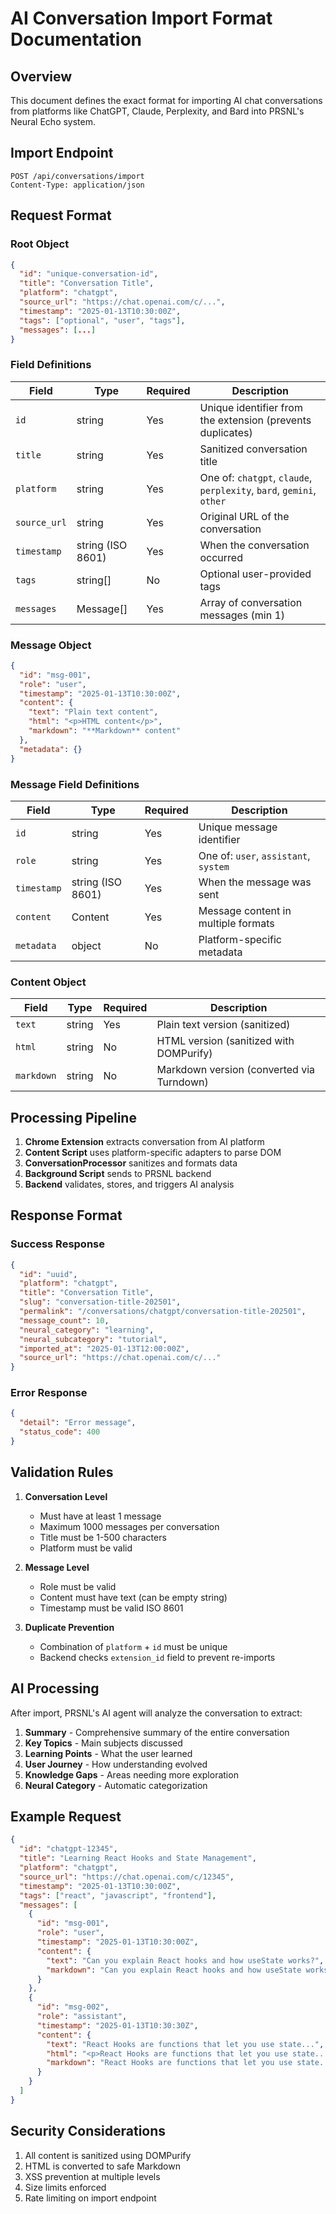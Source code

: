 # AI Conversation Import Format Documentation

## Overview
This document defines the exact format for importing AI chat conversations from platforms like ChatGPT, Claude, Perplexity, and Bard into PRSNL's Neural Echo system.

## Import Endpoint
```
POST /api/conversations/import
Content-Type: application/json
```

## Request Format

### Root Object
```json
{
  "id": "unique-conversation-id",
  "title": "Conversation Title",
  "platform": "chatgpt",
  "source_url": "https://chat.openai.com/c/...",
  "timestamp": "2025-01-13T10:30:00Z",
  "tags": ["optional", "user", "tags"],
  "messages": [...]
}
```

### Field Definitions

| Field | Type | Required | Description |
|-------|------|----------|-------------|
| `id` | string | Yes | Unique identifier from the extension (prevents duplicates) |
| `title` | string | Yes | Sanitized conversation title |
| `platform` | string | Yes | One of: `chatgpt`, `claude`, `perplexity`, `bard`, `gemini`, `other` |
| `source_url` | string | Yes | Original URL of the conversation |
| `timestamp` | string (ISO 8601) | Yes | When the conversation occurred |
| `tags` | string[] | No | Optional user-provided tags |
| `messages` | Message[] | Yes | Array of conversation messages (min 1) |

### Message Object
```json
{
  "id": "msg-001",
  "role": "user",
  "timestamp": "2025-01-13T10:30:00Z",
  "content": {
    "text": "Plain text content",
    "html": "<p>HTML content</p>",
    "markdown": "**Markdown** content"
  },
  "metadata": {}
}
```

### Message Field Definitions

| Field | Type | Required | Description |
|-------|------|----------|-------------|
| `id` | string | Yes | Unique message identifier |
| `role` | string | Yes | One of: `user`, `assistant`, `system` |
| `timestamp` | string (ISO 8601) | Yes | When the message was sent |
| `content` | Content | Yes | Message content in multiple formats |
| `metadata` | object | No | Platform-specific metadata |

### Content Object

| Field | Type | Required | Description |
|-------|------|----------|-------------|
| `text` | string | Yes | Plain text version (sanitized) |
| `html` | string | No | HTML version (sanitized with DOMPurify) |
| `markdown` | string | No | Markdown version (converted via Turndown) |

## Processing Pipeline

1. **Chrome Extension** extracts conversation from AI platform
2. **Content Script** uses platform-specific adapters to parse DOM
3. **ConversationProcessor** sanitizes and formats data
4. **Background Script** sends to PRSNL backend
5. **Backend** validates, stores, and triggers AI analysis

## Response Format

### Success Response
```json
{
  "id": "uuid",
  "platform": "chatgpt",
  "title": "Conversation Title",
  "slug": "conversation-title-202501",
  "permalink": "/conversations/chatgpt/conversation-title-202501",
  "message_count": 10,
  "neural_category": "learning",
  "neural_subcategory": "tutorial",
  "imported_at": "2025-01-13T12:00:00Z",
  "source_url": "https://chat.openai.com/c/..."
}
```

### Error Response
```json
{
  "detail": "Error message",
  "status_code": 400
}
```

## Validation Rules

1. **Conversation Level**
   - Must have at least 1 message
   - Maximum 1000 messages per conversation
   - Title must be 1-500 characters
   - Platform must be valid

2. **Message Level**
   - Role must be valid
   - Content must have text (can be empty string)
   - Timestamp must be valid ISO 8601

3. **Duplicate Prevention**
   - Combination of `platform` + `id` must be unique
   - Backend checks `extension_id` field to prevent re-imports

## AI Processing

After import, PRSNL's AI agent will analyze the conversation to extract:

1. **Summary** - Comprehensive summary of the entire conversation
2. **Key Topics** - Main subjects discussed
3. **Learning Points** - What the user learned
4. **User Journey** - How understanding evolved
5. **Knowledge Gaps** - Areas needing more exploration
6. **Neural Category** - Automatic categorization

## Example Request

```json
{
  "id": "chatgpt-12345",
  "title": "Learning React Hooks and State Management",
  "platform": "chatgpt",
  "source_url": "https://chat.openai.com/c/12345",
  "timestamp": "2025-01-13T10:30:00Z",
  "tags": ["react", "javascript", "frontend"],
  "messages": [
    {
      "id": "msg-001",
      "role": "user",
      "timestamp": "2025-01-13T10:30:00Z",
      "content": {
        "text": "Can you explain React hooks and how useState works?",
        "markdown": "Can you explain React hooks and how useState works?"
      }
    },
    {
      "id": "msg-002", 
      "role": "assistant",
      "timestamp": "2025-01-13T10:30:30Z",
      "content": {
        "text": "React Hooks are functions that let you use state...",
        "html": "<p>React Hooks are functions that let you use state...</p>",
        "markdown": "React Hooks are functions that let you use state..."
      }
    }
  ]
}
```

## Security Considerations

1. All content is sanitized using DOMPurify
2. HTML is converted to safe Markdown
3. XSS prevention at multiple levels
4. Size limits enforced
5. Rate limiting on import endpoint